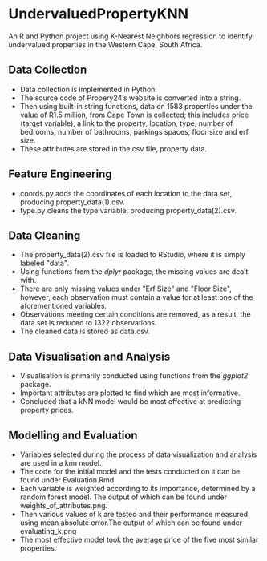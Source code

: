 # UndervaluedPropertyKNN
An R and Python project using K-Nearest Neighbors regression to identify undervalued properties in the Western Cape, South Africa.

## Data Collection 
* Data collection is implemented in Python. 
* The source code of Propery24’s website is converted into a string.
* Then using built-in string functions, data on 1583 properties under the value of R1.5 million, from Cape Town is collected; this includes price (target variable), a link to the property, location, type, number of bedrooms, number of bathrooms, parkings spaces, floor size and erf size.
* These attributes are stored in the csv file, property data.

## Feature Engineering 
* coords.py adds the coordinates of each location to the data set, producing property_data(1).csv.
* type.py cleans the type variable, producing property_data(2).csv.

## Data Cleaning 
* The property_data(2).csv file is loaded to RStudio, where it is simply labeled "data".
* Using functions from the *dplyr* package, the missing values are dealt with.
* There are only missing values under "Erf Size" and "Floor Size", however, each observation must contain a value for at least one of the aforementioned variables. 
* Observations meeting certain conditions are removed, as a result, the data set is reduced to 1322 observations.
* The cleaned data is stored as data.csv.

## Data Visualisation and Analysis 
* Visualisation is primarily conducted using functions from the *ggplot2* package.
* Important attributes are plotted to find which are most informative.
* Concluded that a kNN model would be most effective at predicting property prices.

## Modelling and Evaluation
* Variables selected during the process of data visualization and analysis are used in a knn model.
* The code for the initial model and the tests conducted on it can be found under Evaluation.Rmd.
* Each variable is weighted according to its importance, determined by a random forest model. The output of which can be found under weights_of_attributes.png.
* Then various values of k are tested and their performance measured using mean absolute error.The output of which can be found under evaluating_k.png
* The most effective model took the average price of the five most similar properties.


  
